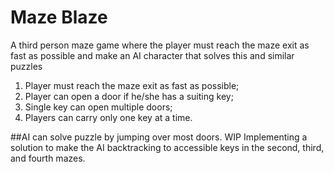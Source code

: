 # Maze Blaze
A third person maze game where the player must reach the maze exit as fast as possible and make an AI character that solves this and similar puzzles

1) Player must reach the maze exit as fast as possible;
2) Player can open a door if he/she has a suiting key;
3) Single key can open multiple doors;
4) Players can carry only one key at a time.

##AI can solve puzzle by jumping over most doors. 
WIP Implementing a solution to make the AI backtracking to accessible keys in the second, third, and fourth mazes.
